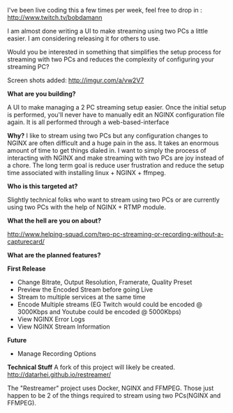 ﻿
I've been live coding this a few times per week, feel free to drop in  : http://www.twitch.tv/bobdamann


I am almost done writing a UI to make streaming using two PCs a little easier. I am considering releasing it for others to use.

Would you be interested in something that simplifies the setup process for streaming with two PCs and reduces the complexity of configuring your streaming PC?

Screen shots added: http://imgur.com/a/vw2V7 


**What are you building?**

A UI to make managing a 2 PC streaming setup easier. Once the initial setup is performed, you'll never have to manually edit an NGINX configuration file again. It is all performed through a web-based-interface

**Why?**
I like to stream using two PCs but any configuration changes to NGINX are often difficult and a huge pain in the ass. It takes an enormous amount of time to get things dialed in. I want to simply the process of interacting with NGINX and make streaming with two PCs are joy instead of a chore. The long term goal is reduce user frustration and reduce the setup time associated with installing linux + NGINX + ffmpeg.

**Who is this targeted at?**

Slightly technical folks who want to stream using two PCs or are currently using two PCs with the help of NGINX + RTMP module.

**What the hell are you on about?**

http://www.helping-squad.com/two-pc-streaming-or-recording-without-a-capturecard/

**What are the planned features?**

**First Release**
+	Change Bitrate, Output Resolution, Framerate, Quality Preset
+	Preview the Encoded Stream before going Live
+	Stream to multiple services at the same time
+	Encode Multiple streams (EG Twitch would could be encoded @ 3000Kbps and Youtube could be encoded @ 5000Kbps)
+	View NGINX Error Logs
+	View NGINX Stream Information

**Future**
+	Manage Recording Options

**Technical Stuff**
A fork of this project will likely be created. http://datarhei.github.io/restreamer/

The "Restreamer" project uses Docker, NGINX and FFMPEG. Those just happen to be 2 of the things required to stream using two PCs(NGINX and FFMPEG).